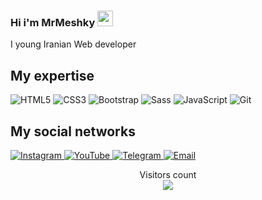 ### Hi i'm MrMeshky <a href="https://www.gautamkrishnar.com/"><img src="https://media.giphy.com/media/hvRJCLFzcasrR4ia7z/giphy.gif" width="25px"></a>
<p>I young Iranian Web developer</p>

## My expertise

<div>

<img alt="HTML5" src="https://img.shields.io/badge/html5-%23E34F26.svg?style=for-the-badge&logo=html5&logoColor=white" />
<img alt="CSS3" src="https://img.shields.io/badge/css3-%231572B6.svg?style=for-the-badge&logo=css3&logoColor=white" />
<img alt="Bootstrap" src="https://img.shields.io/badge/Bootstrap-%231572B6?style=for-the-badge&logoColor=white&logo=bootstrap" />
<img alt="Sass" src="https://img.shields.io/badge/Sass-eb78b2?style=for-the-badge&logoColor=white&logo=sass" />
<img alt="JavaScript" src="https://img.shields.io/badge/javascript-%23323330.svg?style=for-the-badge&logo=javascript&logoColor=%23F7DF1E" />
<img alt="Git" src="https://img.shields.io/badge/git-%23F05033.svg?style=for-the-badge&logo=git&logoColor=white" />

<!-- <img alt="react" src="https://img.shields.io/badge/react-%2320232a.svg?style=for-the-badge&logo=react&logoColor=%2361DAFB" /> -->
<!-- <img alt="Next JS" src="https://img.shields.io/badge/Next-black?style=for-the-badge&logo=next.js&logoColor=white" /> -->

</div>

## My social networks

<a href="https://instagram.com/Mr_Meshky">
    <img alt="Instagram" src="https://img.shields.io/badge/Instagram-%23E4405F.svg?style=for-the-badge&logo=Instagram&logoColor=white" />
</a>
<a href="https://www.youtube.com/@Mr_Meshky">
    <img alt="YouTube" src="https://img.shields.io/badge/YouTube-%23FF0000.svg?style=for-the-badge&logo=YouTube&logoColor=white" />
</a>
<a href="https://t.me/Mr_Meshky">
    <img alt="Telegram" src="https://img.shields.io/badge/Telegram-2CA5E0?style=for-the-badge&logo=telegram&logoColor=white" />
</a>
<a href="mailto:Mr.Meshky@gmail.com">
    <img alt="Email" src="https://img.shields.io/badge/Email-000?style=for-the-badge&logoColor=white&logo=gmail" />
</a>

<br>

<p align="center"> 
  Visitors count
  <br>
  <img src="https://profile-counter.glitch.me/Mr_Meshky/count.svg" />
</p>
